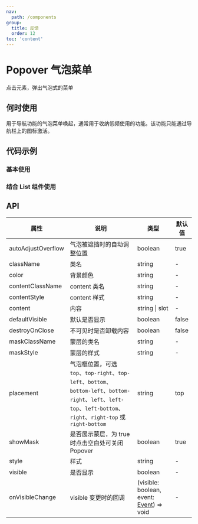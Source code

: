 ```yaml
---
nav:
  path: /components
group:
  title: 反馈
  order: 12
toc: 'content'
---
```


# Popover 气泡菜单

<code src="../../docs/components/compatibility.tsx" inline="true"></code>
点击元素，弹出气泡式的菜单

## 何时使用

用于导航功能的气泡菜单唤起，通常用于收纳低频使用的功能。该功能只能通过导航栏上的图标激活。

## 代码示例

### 基本使用

<code src='pages/Popover/index' noChangeButton></code>

### 结合 List 组件使用

<code src='pages/PopoverList/index' noChangeButton></code>

## API

| 属性                | 说明                                                | 类型                                                                 | 默认值 |
|-------------------|---------------------------------------------------|--------------------------------------------------------------------|------|
| autoAdjustOverflow | 气泡被遮挡时的自动调整位置                                    | boolean                                                            | true |
| className          | 类名                                               | string                                                            | -    |
| color              | 背景颜色                                              | string                                                            | -    |
| contentClassName   | content 类名                                        | string                                                            | -    |
| contentStyle       | content 样式                                         | string                                                            | -    |
| content            | 内容                                               | string \| slot                                                   | -    |
| defaultVisible     | 默认是否显示                                            | boolean                                                           | false|
| destroyOnClose     | 不可见时是否卸载内容                                        | boolean                                                           | false|
| maskClassName      | 蒙层的类名                                            | string                                                            | -    |
| maskStyle          | 蒙层的样式                                            | string                                                            | -    |
| placement          | 气泡框位置，可选 `top`、`top-right`、`top-left`、`bottom`、`bottom-left`、`bottom-right`、`left`、`left-top`、`left-bottom`、`right`、`right-top` 或 `right-bottom` | string                                                            | top  |
| showMask           | 是否展示蒙层，为 true 时点击空白处可关闭 Popover                  | boolean                                                           | true |
| style              | 样式                                               | string                                                            | -    |
| visible            | 是否显示                                             | boolean                                                           | -    |
| onVisibleChange    | visible 变更时的回调                                     | (visible: boolean, event: [Event](https://opendocs.alipay.com/mini/framework/event-object)) => void | -    |
